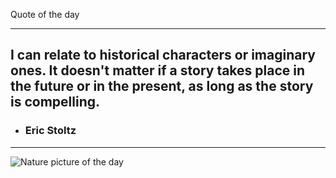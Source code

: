 Quote of the day***## I can relate to historical characters or imaginary ones. It doesn't matter if a story takes place in the future or in the present, as long as the story is compelling. - ### Eric Stoltz***<img src="https://www.naturepicoftheday.com//npods/2021/february/where_is_the_snow_800w.jpg" alt="Nature picture of the day">